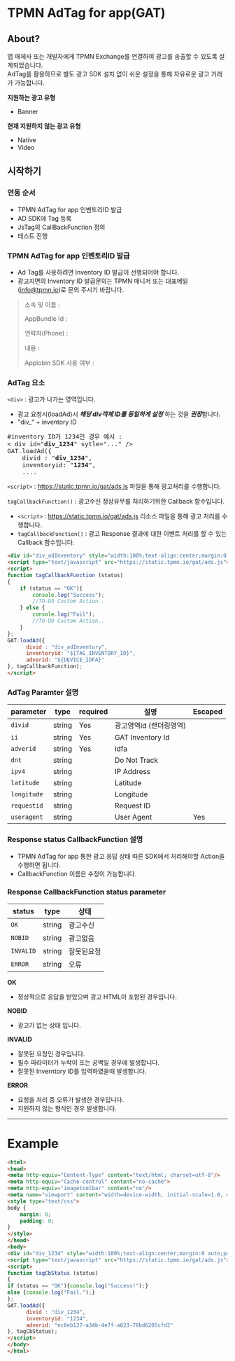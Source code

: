 # TPMN AdTag for app(GAT)

## About?

앱 매체사 또는 개발자에게 TPMN Exchange를 연결하여 광고를 송출할 수 있도록 설계되었습니다.<br>
AdTag를 활용하므로 별도 광고 SDK 설치 없이 쉬운 설정을 통해 자유로운 광고 거래가 가능합니다.

**지원하는 광고 유형**
- Banner

**현재 지원하지 않는 광고 유형**
- Native
- Video

## 시작하기

### 연동 순서

- TPMN AdTag for app 인벤토리ID 발급
- AD SDK에 Tag 등록
- JsTag의 CallBackFunction 정의
- 테스트 진행


### TPMN AdTag for app 인벤토리ID 발급

- Ad Tag를 사용하려면 Inventory ID 발급이 선행되어야 합니다.
- 광고지면의 Inventory ID 발급문의는 TPMN 매니저 또는 대표메일(info@tpmn.io)로 문의 주시기 바랍니다.
> 소속 및 이름 : 
> 
> AppBundle Id : 
>
> 연락처(Phone) :
> 
> 내용 : 
> 
> Applobin SDK 사용 여부 :



### AdTag 요소

`<div>` : 광고가 나가는 영역입니다. 
- 광고 요청시(loadAd)시 ***해당 div객체 ID를 동일하게 설정*** 하는 것을 ***권장***합니다.
- "div_" + inventory ID
<pre>
#inventory ID가 1234인 경우 예시 :
< div id="<b>div_1234</b>" sytle="..." />
GAT.loadAd({
    divid : "<b>div_1234</b>",
    inventoryid: "<b>1234</b>",
    ....
</pre>

`<script>` : https://static.tpmn.io/gat/ads.js 파일을 통해 광고처리를 수행합니다.

`tagCallbackFunction()` : 광고수신 정상유무를 처리하기위한 Callback 함수입니다.

- `<script>` : https://static.tpmn.io/gat/ads.js 리소스 파일을 통해 광고 처리를 수행합니다.
- `tagCallbackFunction()` : 광고 Response 결과에 대한 이벤트 처리를 할 수 있는 Callback 함수입니다. 

```html
<div id="div_adInventory" style="width:100%;text-align:center;margin:0 auto;padding:0;"></div>
<script type="text/javascript" src="https://static.tpmn.io/gat/ads.js"></script> 
<script>
function tagCallbackFunction (status)
{
    if (status == "OK"){
        console.log("Success");
        //TO-DO Custom Action..
    } else {
        console.log("Fail");
        //TO-DO Custom Action..
    }
};
GAT.loadAd({
      divid : "div_adInventory",
      inventoryid: "${TAG_INVENTORY_ID}",
      adverid: "${DEVICE_IDFA}"
}, tagCallbackFunction);
</script>
```


### AdTag Paramter 설명

| parameter | type   | required | 설명                   | Escaped |
|-----------|--------|----------|----------------------|---------|
| `divid`     | string | Yes      | 광고영역id (랜더링영역)   |         |
| `ii`        | string | Yes      | GAT Inventory Id     |         |
| `adverid`   | string | Yes      | idfa                 |         |
| `dnt`       | string |          | Do Not Track         |         |
| `ipv4`      | string |          | IP Address           |         |
| `latitude`  | string |          | Latitude             |         |
| `longitude` | string |          | Longitude            |         |
| `requestid` | string |          | Request ID           |         |
| `useragent` | string |          | User Agent           | Yes     |


### Response status CallbackFunction 설명

- TPMN AdTag for app 통한 광고 응답 상태 따른 SDK에서 처리해야할 Action을 수행하면 됩니다.
- CallbackFunction 이름은 수정이 가능합니다.

### Response CallbackFunction status parameter

| status  | type   | 상태    |
|---------|--------|-------|
| `OK`      | string | 광고수신  |
| `NOBID`   | string | 광고없음  |
| `INVALID` | string | 잘못된요청 |
| `ERROR`   | string | 오류    |

**OK**

- 정상적으로 응답을 받았으며 광고 HTML이 포함된 경우입니다.


**NOBID**

- 광고가 없는 상태 입니다. 


**INVALID**

- 잘못된 요청인 경우입니다.
- 필수 파라미터가 누락이 또는 공백일 경우에 발생합니다.
- 잘못된 Inverntory ID를 입력하였을때 발생합니다.


**ERROR**

- 요청을 처리 중 오류가 발생한 경우입니다.
- 지원하지 않는 형식인 경우 발생합니다.


----

# Example

```html
<html>
<head>
<meta http-equiv="Content-Type" content="text/html; charset=utf-8"/>
<meta http-equiv="Cache-control" content="no-cache">
<meta http-equiv="imagetoolbar" content="no"/>
<meta name="viewport" content="width=device-width, initial-scale=1.0, maximum-scale=1.0, minimum-scale=1.0, user-scalable=no"/>
<style type="text/css">
body {
    margin: 0;
    padding: 0;
}
</style>
</head>
<body>
<div id="div_1234" style="width:100%;text-align:center;margin:0 auto;padding:0;"></div>
<script type="text/javascript" src="https://static.tpmn.io/gat/ads.js"></script> 
<script>
function tagCbStatus (status)
{
if (status == "OK"){console.log("Success!");}
else {console.log("Fail.");}
};
GAT.loadAd({
      divid : "div_1234",
      inventoryid: "1234",
      adverid: "ec6eb127-a34b-4e7f-a623-78bd6205cfd2"
}, tagCbStatus);
</script>
</body>
</html>
```
